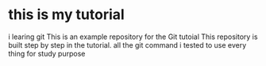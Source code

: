 # this is my tutorial 
i learing git 
This is an example repository for the Git tutoial 
This repository is built step by step in the tutorial.
all the git command 
i tested to use 
every thing for study purpose 
